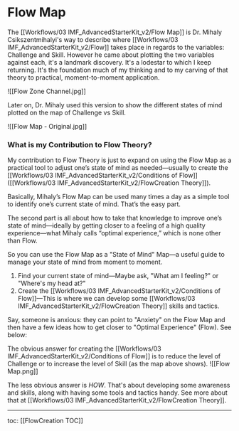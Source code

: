 # Flow Map
The [[Workflows/03 IMF_AdvancedStarterKit_v2/Flow Map]] is Dr. Mihaly Csikszentmihalyi's way to describe where [[Workflows/03 IMF_AdvancedStarterKit_v2/Flow]] takes place in regards to the variables: Challenge and Skill. However he came about plotting the two variables against each, it's a landmark discovery. It's a lodestar to which I keep returning. It's the foundation much of my thinking and to my carving of that theory to practical, moment-to-moment application.

![[Flow Zone Channel.jpg]]

Later on, Dr. Mihaly used this version to show the different states of mind plotted on the map of Challenge vs Skill.

![[Flow Map - Original.jpg]]

### What is my Contribution to Flow Theory?

My contribution to Flow Theory is just to expand on using the Flow Map as a practical tool to adjust one’s state of mind as needed—usually to create the [[Workflows/03 IMF_AdvancedStarterKit_v2/Conditions of Flow]] ([[Workflows/03 IMF_AdvancedStarterKit_v2/FlowCreation Theory]]).

Basically, Mihaly’s Flow Map can be used many times a day as a simple tool to identify one’s current state of mind. That’s the easy part.

The second part is all about how to take that knowledge to improve one’s state of mind—ideally by getting closer to a feeling of a high quality experience—what Mihaly calls “optimal experience,” which is none other than Flow.

So you can use the Flow Map as a "State of Mind" Map—a useful guide to manage your state of mind from moment to moment.

1. Find your current state of mind—Maybe ask, "What am I feeling?" or "Where's my head at?"
2. Create the [[Workflows/03 IMF_AdvancedStarterKit_v2/Conditions of Flow]]—This is where we can develop some [[Workflows/03 IMF_AdvancedStarterKit_v2/FlowCreation Theory]] skills and tactics. 

Say, someone is anxious: they can point to "Anxiety" on the Flow Map and then have a few ideas how to get closer to "Optimal Experience" (Flow). See below:

The obvious answer for creating the [[Workflows/03 IMF_AdvancedStarterKit_v2/Conditions of Flow]] is to reduce the level of Challenge or to increase the level of Skill (as the map above shows).
![[Flow Map.png]]

The less obvious answer is *HOW*. That's about developing some awareness and skills, along with having some tools and tactics handy. See more about that at [[Workflows/03 IMF_AdvancedStarterKit_v2/FlowCreation Theory]]. 

---
toc: [[FlowCreation TOC]]
